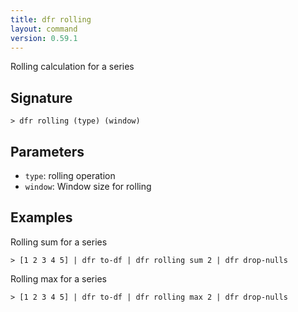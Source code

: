 ```yaml
---
title: dfr rolling
layout: command
version: 0.59.1
---
```


Rolling calculation for a series

## Signature

```> dfr rolling (type) (window)```

## Parameters

 -  `type`: rolling operation
 -  `window`: Window size for rolling

## Examples

Rolling sum for a series
```shell
> [1 2 3 4 5] | dfr to-df | dfr rolling sum 2 | dfr drop-nulls
```

Rolling max for a series
```shell
> [1 2 3 4 5] | dfr to-df | dfr rolling max 2 | dfr drop-nulls
```

